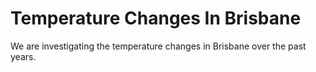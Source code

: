 # Temperature Changes In Brisbane

We are investigating the temperature changes in Brisbane over the past years.

